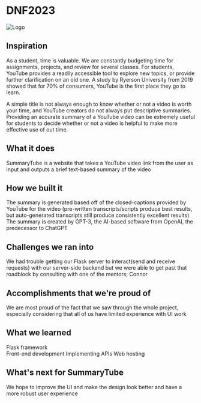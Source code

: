 # DNF2023

![Logo](https://user-images.githubusercontent.com/89994695/211187122-ebcb2927-fd96-4c75-88fc-b7acae400bc0.png)

## Inspiration

As a student, time is valuable. We are constantly budgeting time for assignments, projects, and review for several classes. For students, YouTube provides a readily accessible tool to explore new topics, or provide further clarification on an old one. A study by Ryerson University from 2019 showed that for 70% of consumers, YouTube is the first place they go to learn.  

A simple title is not always enough to know whether or not a video is worth your time, and YouTube creators do not always put descriptive summaries. Providing an accurate summary of a YouTube video can be extremely useful for students to decide whether or not a video is helpful to make more effective use of out time. 

## What it does

SummaryTube is a website that takes a YouTube video link from the user as input and outputs a brief text-based summary of the video

## How we built it

The summary is generated based off of the closed-captions provided by YouTube for the video (pre-written transcripts/scripts produce best results, but auto-generated transcripts still produce consistently excellent results) 
The summary is created by GPT-3, the AI-based software from OpenAI, the predecessor to ChatGPT

## Challenges we ran into

We had trouble getting our Flask server to interact(send and receive requests) with our server-side backend but we were able to get past that roadblock by consulting with one of the mentors; Connor

## Accomplishments that we're proud of

We are most proud of the fact that we saw through the whole project, especially considering that all of us have limited experience with UI work

## What we learned

Flask framework\
Front-end development
Implementing APIs
Web hosting

## What's next for SummaryTube

We hope to improve the UI and make the design look better and have a more robust user experience
